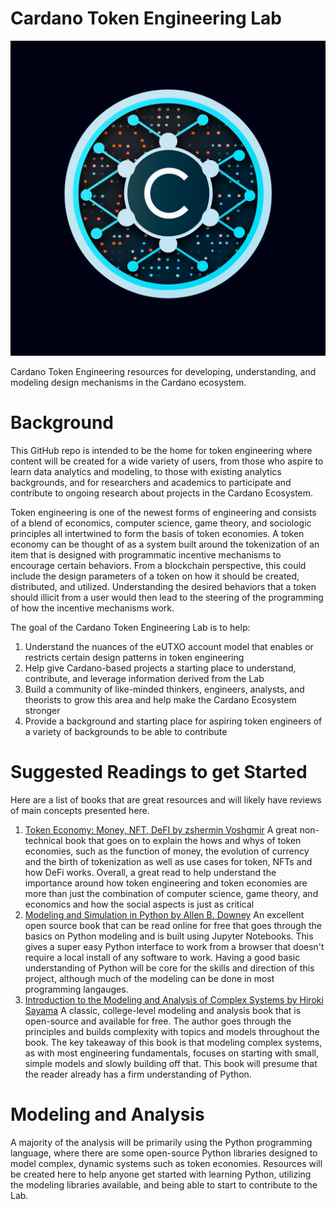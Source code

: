# Cardano Token Engineering Lab

![CTEL Logo](./Asset%20Design/CTEL_Logo.png)

Cardano Token Engineering resources for developing, understanding, and modeling design mechanisms in the Cardano ecosystem.

# Background
This GitHub repo is intended to be the home for token engineering where content will be created for a wide variety of users, from those who aspire to learn data analytics and modeling, to those with existing analytics backgrounds, and for researchers and academics to participate and contribute to ongoing research about projects in the Cardano Ecosystem.

Token engineering is one of the newest forms of engineering and consists of a blend of economics, computer science, game theory, and sociologic principles all intertwined to form the basis of token economies.  A token economy can be thought of as a system built around the tokenization of an item that is designed with programmatic incentive mechanisms to encourage certain behaviors.  From a blockchain perspective, this could include the design parameters of a token on how it should be created, distributed, and utilized.  Understanding the desired behaviors that a token should illicit from a user would then lead to the steering of the programming of how the incentive mechanisms work.  

The goal of the Cardano Token Engineering Lab is to help:
1. Understand the nuances of the eUTXO account model that enables or restricts certain design patterns in token engineering
2. Help give Cardano-based projects a starting place to understand, contribute, and leverage information derived from the Lab
3. Build a community of like-minded thinkers, engineers, analysts, and theorists to grow this area and help make the Cardano Ecosystem stronger
4. Provide a background and starting place for aspiring token engineers of a variety of backgrounds to be able to contribute

# Suggested Readings to get Started
Here are a list of books that are great resources and will likely have reviews of main concepts presented here.
1. [Token Economy: Money, NFT, DeFI by zshermin Voshgmir](https://github.com/sherminvo/TokenEconomyBook)
    A great non-technical book that goes on to explain the hows and whys of token economies, such as the function of money, the evolution of currency and the birth of tokenization as well as use cases for token, NFTs and how DeFi works.  Overall, a great read to help understand the importance around how token engineering and token economies are more than just the combination of computer science, game theory, and economics and how the social aspects is just as critical
2. [Modeling and Simulation in Python by Allen B. Downey](https://allendowney.github.io/ModSimPy/)
    An excellent open source book that can be read online for free that goes through the basics on Python modeling and is built using Jupyter Notebooks.  This gives a super easy Python interface to work from a browser that doesn't require a local install of any software to work.  Having a good basic understanding of Python will be core for the skills and direction of this project, although much of the modeling can be done in most programming langauges.
3. [Introduction to the Modeling and Analysis of Complex Systems by Hiroki Sayama](https://open.umn.edu/opentextbooks/textbooks/233)
    A classic, college-level modeling and analysis book that is open-source and available for free. The author goes through the principles and builds complexity with topics and models throughout the book.  The key takeaway of this book is that modeling complex systems, as with most engineering fundamentals, focuses on starting with small, simple models and slowly building off that.  This book will presume that the reader already has a firm understanding of Python.

# Modeling and Analysis
A majority of the analysis will be primarily using the Python programming language, where there are some open-source Python libraries designed to model complex, dynamic systems such as token economies.  Resources will be created here to help anyone get started with learning Python, utilizing the modeling libraries available, and being able to start to contribute to the Lab.
